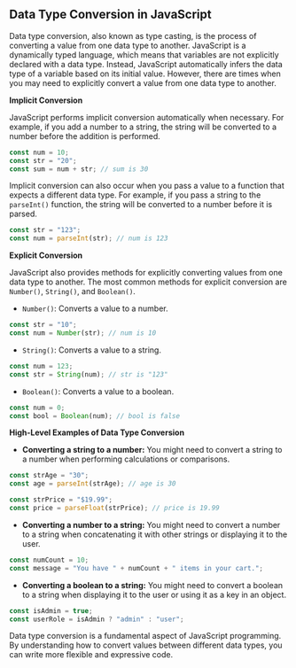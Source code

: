 ## Data Type Conversion in JavaScript

Data type conversion, also known as type casting, is the process of converting a value from one data type to another. JavaScript is a dynamically typed language, which means that variables are not explicitly declared with a data type. Instead, JavaScript automatically infers the data type of a variable based on its initial value. However, there are times when you may need to explicitly convert a value from one data type to another.

**Implicit Conversion**

JavaScript performs implicit conversion automatically when necessary. For example, if you add a number to a string, the string will be converted to a number before the addition is performed.

```javascript
const num = 10;
const str = "20";
const sum = num + str; // sum is 30
```

Implicit conversion can also occur when you pass a value to a function that expects a different data type. For example, if you pass a string to the `parseInt()` function, the string will be converted to a number before it is parsed.

```javascript
const str = "123";
const num = parseInt(str); // num is 123
```

**Explicit Conversion**

JavaScript also provides methods for explicitly converting values from one data type to another. The most common methods for explicit conversion are `Number()`, `String()`, and `Boolean()`.

* `Number()`: Converts a value to a number.

```javascript
const str = "10";
const num = Number(str); // num is 10
```

* `String()`: Converts a value to a string.

```javascript
const num = 123;
const str = String(num); // str is "123"
```

* `Boolean()`: Converts a value to a boolean.

```javascript
const num = 0;
const bool = Boolean(num); // bool is false
```

**High-Level Examples of Data Type Conversion**

* **Converting a string to a number:** You might need to convert a string to a number when performing calculations or comparisons.

```javascript
const strAge = "30";
const age = parseInt(strAge); // age is 30

const strPrice = "$19.99";
const price = parseFloat(strPrice); // price is 19.99
```

* **Converting a number to a string:** You might need to convert a number to a string when concatenating it with other strings or displaying it to the user.

```javascript
const numCount = 10;
const message = "You have " + numCount + " items in your cart.";
```

* **Converting a boolean to a string:** You might need to convert a boolean to a string when displaying it to the user or using it as a key in an object.

```javascript
const isAdmin = true;
const userRole = isAdmin ? "admin" : "user";
```

Data type conversion is a fundamental aspect of JavaScript programming. By understanding how to convert values between different data types, you can write more flexible and expressive code.